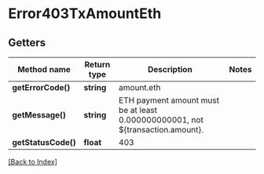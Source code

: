 # Error403TxAmountEth

## Getters

Method name | Return type | Description | Notes
------------ | ------------- | ------------- | -------------
**getErrorCode()** | **string** | amount.eth |
**getMessage()** | **string** | ETH payment amount must be at least 0.000000000001, not ${transaction.amount}. |
**getStatusCode()** | **float** | 403 |

[[Back to Index]](../index.md)
